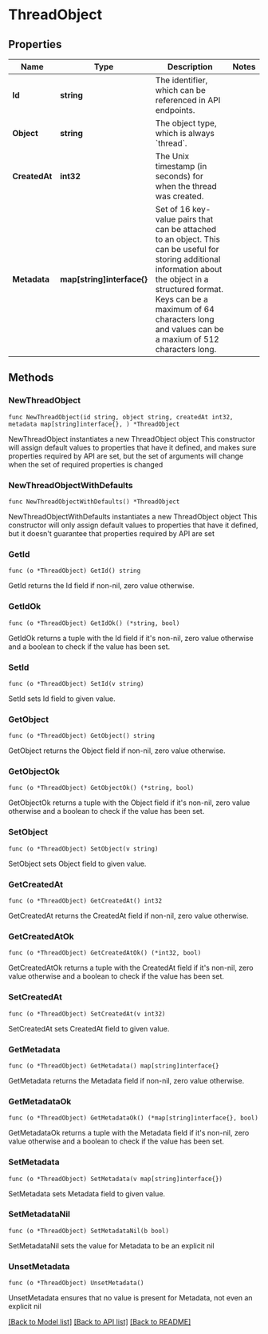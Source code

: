 # ThreadObject

## Properties

Name | Type | Description | Notes
------------ | ------------- | ------------- | -------------
**Id** | **string** | The identifier, which can be referenced in API endpoints. | 
**Object** | **string** | The object type, which is always &#x60;thread&#x60;. | 
**CreatedAt** | **int32** | The Unix timestamp (in seconds) for when the thread was created. | 
**Metadata** | **map[string]interface{}** | Set of 16 key-value pairs that can be attached to an object. This can be useful for storing additional information about the object in a structured format. Keys can be a maximum of 64 characters long and values can be a maxium of 512 characters long.  | 

## Methods

### NewThreadObject

`func NewThreadObject(id string, object string, createdAt int32, metadata map[string]interface{}, ) *ThreadObject`

NewThreadObject instantiates a new ThreadObject object
This constructor will assign default values to properties that have it defined,
and makes sure properties required by API are set, but the set of arguments
will change when the set of required properties is changed

### NewThreadObjectWithDefaults

`func NewThreadObjectWithDefaults() *ThreadObject`

NewThreadObjectWithDefaults instantiates a new ThreadObject object
This constructor will only assign default values to properties that have it defined,
but it doesn't guarantee that properties required by API are set

### GetId

`func (o *ThreadObject) GetId() string`

GetId returns the Id field if non-nil, zero value otherwise.

### GetIdOk

`func (o *ThreadObject) GetIdOk() (*string, bool)`

GetIdOk returns a tuple with the Id field if it's non-nil, zero value otherwise
and a boolean to check if the value has been set.

### SetId

`func (o *ThreadObject) SetId(v string)`

SetId sets Id field to given value.


### GetObject

`func (o *ThreadObject) GetObject() string`

GetObject returns the Object field if non-nil, zero value otherwise.

### GetObjectOk

`func (o *ThreadObject) GetObjectOk() (*string, bool)`

GetObjectOk returns a tuple with the Object field if it's non-nil, zero value otherwise
and a boolean to check if the value has been set.

### SetObject

`func (o *ThreadObject) SetObject(v string)`

SetObject sets Object field to given value.


### GetCreatedAt

`func (o *ThreadObject) GetCreatedAt() int32`

GetCreatedAt returns the CreatedAt field if non-nil, zero value otherwise.

### GetCreatedAtOk

`func (o *ThreadObject) GetCreatedAtOk() (*int32, bool)`

GetCreatedAtOk returns a tuple with the CreatedAt field if it's non-nil, zero value otherwise
and a boolean to check if the value has been set.

### SetCreatedAt

`func (o *ThreadObject) SetCreatedAt(v int32)`

SetCreatedAt sets CreatedAt field to given value.


### GetMetadata

`func (o *ThreadObject) GetMetadata() map[string]interface{}`

GetMetadata returns the Metadata field if non-nil, zero value otherwise.

### GetMetadataOk

`func (o *ThreadObject) GetMetadataOk() (*map[string]interface{}, bool)`

GetMetadataOk returns a tuple with the Metadata field if it's non-nil, zero value otherwise
and a boolean to check if the value has been set.

### SetMetadata

`func (o *ThreadObject) SetMetadata(v map[string]interface{})`

SetMetadata sets Metadata field to given value.


### SetMetadataNil

`func (o *ThreadObject) SetMetadataNil(b bool)`

 SetMetadataNil sets the value for Metadata to be an explicit nil

### UnsetMetadata
`func (o *ThreadObject) UnsetMetadata()`

UnsetMetadata ensures that no value is present for Metadata, not even an explicit nil

[[Back to Model list]](../README.md#documentation-for-models) [[Back to API list]](../README.md#documentation-for-api-endpoints) [[Back to README]](../README.md)



